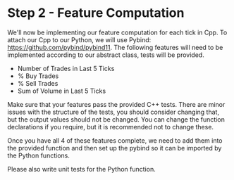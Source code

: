 # Step 2 - Feature Computation


We'll now be implementing our feature computation for each tick in Cpp. To attach our Cpp to our Python, we will use Pybind: https://github.com/pybind/pybind11.
The following features will need to be implemented according to our abstract class, tests will be provided. 

- Number of Trades in Last 5 Ticks
- % Buy Trades
- % Sell Trades
- Sum of Volume in Last 5 Ticks

Make sure that your features pass the provided C++ tests. There are minor issues with the structure of the tests, you should consider changing that, but the output values should not be changed. You can change the function declarations if you require, but it is recommended not to change these.

Once you have all 4 of these features complete, we need to add them into the provided function and then set up the pybind so
it can be imported by the Python functions. 

Please also write unit tests for the Python function.
